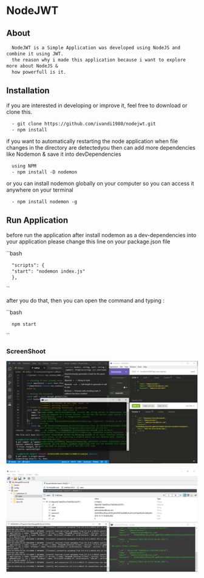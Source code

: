 # NodeJWT

## About 

      NodeJWT is a Simple Application was developed using NodeJS and combine it using JWT.
      the reason why i made this application because i want to explore more about NodeJS &
      how powerfull is it.


## Installation

if you are interested in developing or improve it, feel free to download or clone this.

      - git clone https://github.com/ivandi1980/nodejwt.git
      - npm install

if you want to automatically restarting the node application when file changes in the directory 
are detectedyou then can add more dependencies like Nodemon & save it into devDependencies
      
      using NPM
      - npm install -D nodemon
      
or you can install nodemon globally on your computer so you can access it anywhere on your terminal

      - npm install nodemon -g

## Run Application

before run the application after install nodemon as a dev-dependencies into your application please change this line on your package.json file

``bash

      "scripts": {
      "start": "nodemon index.js"
      },

``

after you do that, then you can open the command and typing :

``bash

      npm start

``

### ScreenShoot

![Dashboard](captured/Capture_success.png "This is the Insomnia captured")

![Dashboard](captured/Capture_databases.png "This is the MongoDB captured")

